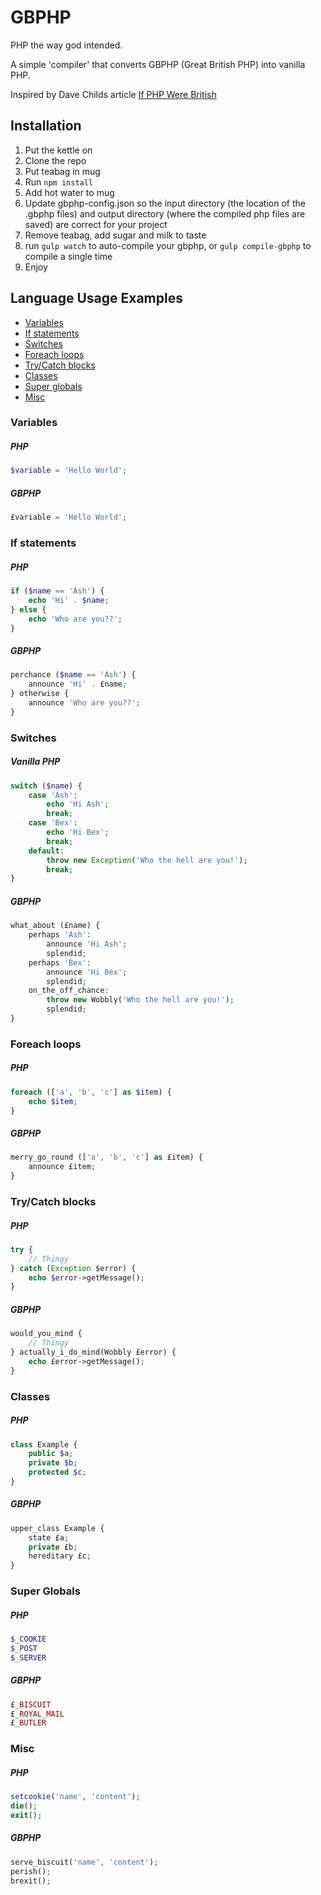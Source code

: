 # GBPHP

PHP the way god intended.

A simple 'compiler' that converts GBPHP (Great British PHP) into vanilla PHP.

Inspired by Dave Childs article [If PHP Were British](https://aloneonahill.com/blog/if-php-were-british)

## Installation

1) Put the kettle on
2) Clone the repo
3) Put teabag in mug
4) Run `npm install`
5) Add hot water to mug
6) Update gbphp-config.json so the input directory (the location of the .gbphp files) and output directory (where the compiled php files are saved) are correct for your project
7) Remove teabag, add sugar and milk to taste
8) run `gulp watch` to auto-compile your gbphp, or `gulp compile-gbphp` to compile a single time
9) Enjoy

## Language Usage Examples

- [Variables](#variables)
- [If statements](#if-statements)
- [Switches](#switches)
- [Foreach loops](#foreach-loops)
- [Try/Catch blocks](#trycatch-blocks)
- [Classes](#classes)
- [Super globals](#super-globals)
- [Misc](#misc)

### Variables

##### PHP
```php
$variable = 'Hello World';
```

##### GBPHP
```php
£variable = 'Hello World';
```
### If statements

##### PHP
```php
if ($name == 'Ash') {
    echo 'Hi' . $name;
} else {
    echo 'Who are you??';
}
```

##### GBPHP
```php
perchance ($name == 'Ash') {
    announce 'Hi' . £name;
} otherwise {
    announce 'Who are you??';
}
```

### Switches

##### Vanilla PHP
```php
switch ($name) {
    case 'Ash':
        echo 'Hi Ash';
        break;
    case 'Bex':
        echo 'Hi Bex';
        break;
    default:
        throw new Exception('Who the hell are you!');
        break;
}
```

##### GBPHP
```php
what_about (£name) {
    perhaps 'Ash':
        announce 'Hi Ash';
        splendid;
    perhaps 'Bex':
        announce 'Hi Bex';
        splendid;
    on_the_off_chance:
        throw new Wobbly('Who the hell are you!');
        splendid;
}
```

### Foreach loops

##### PHP
```php
foreach (['a', 'b', 'c'] as $item) {
    echo $item;
}
```

##### GBPHP
```php
merry_go_round (['a', 'b', 'c'] as £item) {
    announce £item;
}
```

### Try/Catch blocks

##### PHP
```php
try {
    // Thingy
} catch (Exception $error) {
    echo $error->getMessage();
}
```

##### GBPHP
```php
would_you_mind {
    // Thingy
} actually_i_do_mind(Wobbly £error) {
    echo £error->getMessage();
}
```

### Classes

##### PHP
```php
class Example {
    public $a;
    private $b;
    protected $c;
}
```

##### GBPHP
```php
upper_class Example {
    state £a;
    private £b;
    hereditary £c;
}
```

### Super Globals

##### PHP
```php
$_COOKIE
$_POST
$_SERVER
```

##### GBPHP
```php
£_BISCUIT
£_ROYAL_MAIL
£_BUTLER
```

### Misc

##### PHP
```php
setcookie('name', 'content');
die();
exit();
```

##### GBPHP
```php
serve_biscuit('name', 'content');
perish();
brexit();
```